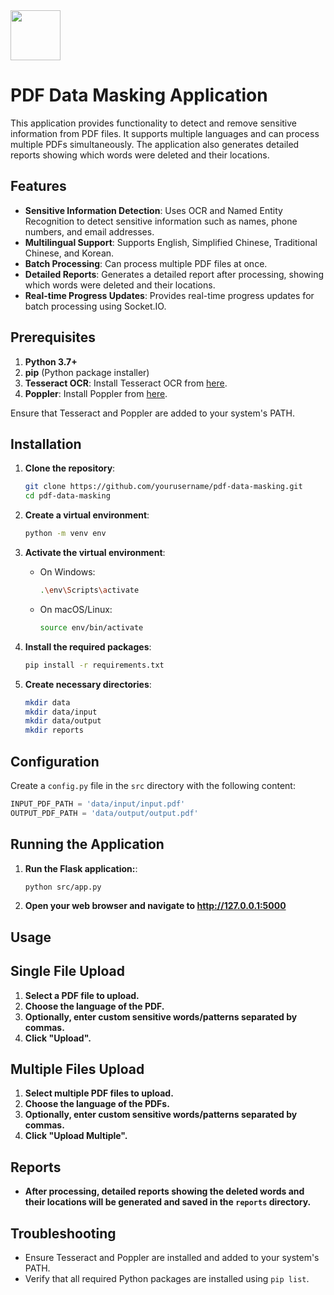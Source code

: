 <img src="https://encrypted-tbn0.gstatic.com/images?q=tbn:ANd9GcRgbYYh8q-lJnFL5XQjAegR-KdCTFmJz80MFQ&s" height=80>

# PDF Data Masking Application

This application provides functionality to detect and remove sensitive information from PDF files. It supports multiple languages and can process multiple PDFs simultaneously. The application also generates detailed reports showing which words were deleted and their locations.

## Features

- **Sensitive Information Detection**: Uses OCR and Named Entity Recognition to detect sensitive information such as names, phone numbers, and email addresses.
- **Multilingual Support**: Supports English, Simplified Chinese, Traditional Chinese, and Korean.
- **Batch Processing**: Can process multiple PDF files at once.
- **Detailed Reports**: Generates a detailed report after processing, showing which words were deleted and their locations.
- **Real-time Progress Updates**: Provides real-time progress updates for batch processing using Socket.IO.

## Prerequisites

1. **Python 3.7+**
2. **pip** (Python package installer)
3. **Tesseract OCR**: Install Tesseract OCR from [here](https://github.com/tesseract-ocr/tesseract).
4. **Poppler**: Install Poppler from [here](http://blog.alivate.com.au/poppler-windows/).

Ensure that Tesseract and Poppler are added to your system's PATH.

## Installation

1. **Clone the repository**:
    ```bash
    git clone https://github.com/yourusername/pdf-data-masking.git
    cd pdf-data-masking
    ```

2. **Create a virtual environment**:
    ```bash
    python -m venv env
    ```

3. **Activate the virtual environment**:
    - On Windows:
        ```bash
        .\env\Scripts\activate
        ```
    - On macOS/Linux:
        ```bash
        source env/bin/activate
        ```

4. **Install the required packages**:
    ```bash
    pip install -r requirements.txt
    ```

5. **Create necessary directories**:
    ```bash
    mkdir data
    mkdir data/input
    mkdir data/output
    mkdir reports
    ```

## Configuration

Create a `config.py` file in the `src` directory with the following content:

```python
INPUT_PDF_PATH = 'data/input/input.pdf'
OUTPUT_PDF_PATH = 'data/output/output.pdf'
```

## Running the Application

1. **Run the Flask application:**:
    ```bash
    python src/app.py
    ```
2. **Open your web browser and navigate to http://127.0.0.1:5000**

## Usage

## Single File Upload

1. **Select a PDF file to upload.**
2. **Choose the language of the PDF.**
3. **Optionally, enter custom sensitive words/patterns separated by commas.**
4. **Click "Upload".**

## Multiple Files Upload

1. **Select multiple PDF files to upload.**
2. **Choose the language of the PDFs.**
3. **Optionally, enter custom sensitive words/patterns separated by commas.**
4. **Click "Upload Multiple".**

## Reports

- **After processing, detailed reports showing the deleted words and their locations will be generated and saved in the `reports` directory.**

## Troubleshooting

- Ensure Tesseract and Poppler are installed and added to your system's PATH.
- Verify that all required Python packages are installed using `pip list`.





